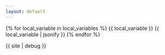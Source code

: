 ```yaml
---
layout: default
---
```


{% for local_variable in local_variables %}
  {{ local_variable }}
  {{ local_variable | jsonify }}
{% endfor %}

{{ site | debug }}
